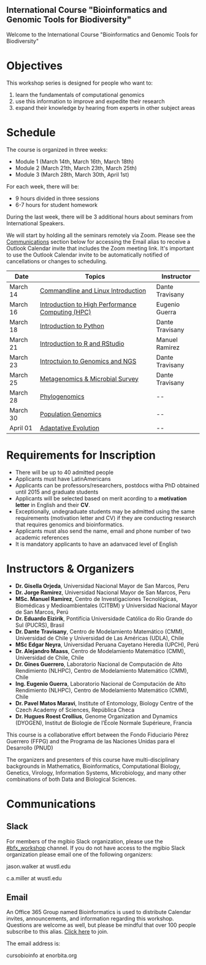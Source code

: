 ## International Course "Bioinformatics and Genomic Tools for Biodiversity"

Welcome to the International Course "Bioinformatics and Genomic Tools for Biodiversity"

# Objectives

This workshop series is designed for people who want to:
1) learn the fundamentals of computational genomics
2) use this information to improve and expedite their research
3) expand their knowledge by hearing from experts in other subject areas

# Schedule

The course is organized in three weeks:
* Module 1 (March 14th, March 16th, March 18th)
* Module 2 (March 21th, March 23th, March 25th)
* Module 3 (March 28th, March 30th, April 1st)

For each week, there will be:
* 9 hours divided in three sessions
* 6-7 hours for student homework

During the last week, there will be 3 additional hours about seminars from International Speakers.

We will start by holding all the seminars remotely via Zoom. Please see the [Communications](https://github.com/genome/bfx-workshop/blob/master/README.md#communications) section below for accessing the Email alias to receive a Outlook Calendar invite that includes the Zoom meeting link. It's important to use the Outlook Calendar invite to be automatically notified of cancellations or changes to scheduling.

|Date|Topics|Instructor|
|----|--------|------------|
| March 14 | [Commandline and Linux Introduction](https://github.com/genome/bfx-workshop/tree/master/lectures/week_01) | Dante Travisany| 
| March 16 | [Introduction to High Performance Computing (HPC)](https://github.com/genome/bfx-workshop/tree/master/lectures/week_02) | Eugenio Guerra|
| March 18 | [Introduction to Python](https://wustl.box.com/s/003l9e3q1oh8631fdzct90aafcuxot1b) |Dante Travisany| 
| March 21 | [Introduction to R and RStudio](https://github.com/genome/bfx-workshop/tree/master/lectures/week_04) | Manuel Ramirez |
| March 23 | [Introctuion to Genomics and NGS](https://github.com/genome/bfx-workshop/tree/master/lectures/week_04) | Dante Travisany|
| March 25 | [Metagenomics & Microbial Survey](https://github.com/genome/bfx-workshop/tree/master/lectures/week_05) | Dante Travisany |
| March 28 | [Phylogenomics](https://github.com/genome/bfx-workshop/tree/master/lectures/week_06) | -- |
| March 30 | [Population Genomics](https://github.com/genome/bfx-workshop/tree/master/lectures/week_07) | -- |
| April 01 | [Adaptative Evolution](https://github.com/genome/bfx-workshop/tree/master/lectures/week_08) | -- |


# Requirements for Inscription

* There will be up to 40 admitted people
* Applicants must have LatinAmericans 
* Applicants can be professors/researchers, postdocs witha PhD obtained until 2015 and graduate students
* Applicants will be selected based on merit acording to a **motivation letter** in English and their **CV**.
* Exceptionally, undegraduate students may be admitted using the same requirements (motivation letter and CV) if they are conducting research that requires genomics and bioinformatics.
* Applicants must also send the name, email and phone number of two academic references
* It is mandatory applicants to have an adanvaced level of English


# Instructors & Organizers

* **Dr. Gisella Orjeda**, Universidad Nacional Mayor de San Marcos, Peru
* **Dr. Jorge Ramirez**, Universidad Nacional Mayor de San Marcos, Peru
* **MSc. Manuel Ramirez**, Centro de Investigaciones Tecnológicas, Biomédicas y Medioambientales (CITBM) y Universidad Nacional Mayor de San Marcos, Perú
* **Dr. Eduardo Eizirik**, Pontifícia Universidade Católica do Rio Grande do Sul (PUCRS), Brasil
* **Dr. Dante Travisany**, Centro de Modelamiento Matemático (CMM), Universidad de Chile y Universidad de Las Américas (UDLA), Chile
* **MSc Edgar Neyra**, Universidad Peruana Cayetano Heredia (UPCH), Perú
* **Dr. Alejandro Maass**, Centro de Modelamiento Matemático (CMM), Universidad de Chile, Chile
* **Dr. Gines Guerrero**, Laboratorio Nacional de Computación de Alto Rendimiento (NLHPC), Centro de Modelamiento Matemático (CMM), Chile
* **Ing. Eugenio Guerra**, Laboratorio Nacional de Computación de Alto Rendimiento (NLHPC), Centro de Modelamiento Matemático (CMM), Chile
* **Dr. Pavel Matos Maravi**, Institute of Entomology, Biology Centre of the Czech Academy of Sciences, República Checa
* **Dr. Hugues Roest Crollius**, Genome Organization and Dynamics (DYOGEN), Institut de Biologie de l’École Normale Supérieure, Francia

This course is a collaborative effort between the Fondo Fiduciario Pérez Guerrero (FFPG) and the Programa de las Naciones Unidas para el Desarrollo (PNUD)

The organizers and presenters of this course have multi-disciplinary backgrounds in Mathematics, Bioinformatics, Computational Biology, Genetics, Virology, Information Systems, Microbiology, and many other combinations of both Data and Biological Sciences.


# Communications

## Slack

For members of the mgibio Slack organization, please use the [#bfx_workshop](https://mgibio.slack.com/archives/CDE4LQHHD) channel. If you do not have access to the mgibio Slack organization please email one of the following organizers:

jason.walker at wustl.edu

c.a.miller at wustl.edu

## Email

An Office 365 Group named Bioinformatics is used to distribute Calendar invites, announcements, and information regarding this workshop. Questions are welcome as well, but please be mindful that over 100 people subscribe to this alias. [Click here](https://outlook.office365.com/owa/bioinformatics@gowustl.onmicrosoft.com/groupsubscription.ashx?action=join&source=MSExchange/LokiServer&guid=2fdc302a-812b-4984-a57b-62ee21430272) to join.

The email address is: 

cursobioinfo at enorbita.org
